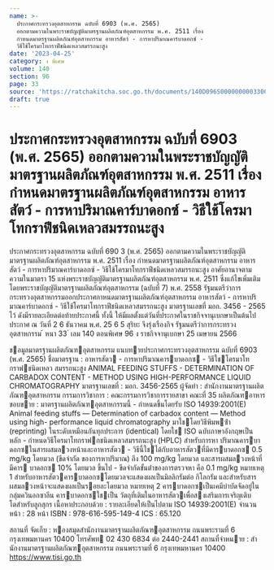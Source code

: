 ```yaml
---
name: >-
  ประกาศกระทรวงอุตสาหกรรม ฉบับที่ 6903 (พ.ศ. 2565)
  ออกตามความในพระราชบัญญัติมาตรฐานผลิตภัณฑ์อุตสาหกรรม พ.ศ. 2511 เรื่อง
  กำหนดมาตรฐานผลิตภัณฑ์อุตสาหกรรม อาหารสัตว์ - การหาปริมาณคาร์บาดอกซ์ -
  วิธีใช้โครมาโทกราฟีชนิดเหลวสมรรถนะสูง
date: '2023-04-25'
category: ง พิเศษ
volume: 140
section: 96
page: 33
source: 'https://ratchakitcha.soc.go.th/documents/140D096S0000000003300.pdf'
draft: true
---
```


# ประกาศกระทรวงอุตสาหกรรม ฉบับที่ 6903 (พ.ศ. 2565) ออกตามความในพระราชบัญญัติมาตรฐานผลิตภัณฑ์อุตสาหกรรม พ.ศ. 2511 เรื่อง กำหนดมาตรฐานผลิตภัณฑ์อุตสาหกรรม อาหารสัตว์ - การหาปริมาณคาร์บาดอกซ์ - วิธีใช้โครมาโทกราฟีชนิดเหลวสมรรถนะสูง

ประกาศกระทรวงอุตสาหกรรม ฉบับที่ 690 3 (พ.ศ. 2565) ออกตามความในพระราชบัญญัติมาตรฐานผลิตภัณฑ์อุตสาหกรรม พ.ศ. 2511 เรื่อง กำหนดมาตรฐานผลิตภัณฑ์อุตสาหกรรม อาหารสัตว์ - การหาปริมาณคาร์บาดอกซ์ - วิธีใช้โครมาโทกราฟีชนิดเหลวสมรรถนะสูง อาศัยอานาจตามความในมาตรา 15 แห่งพระราชบัญญัติมาตรฐานผลิตภัณฑ์อุตสาหกรรม พ.ศ. 2511 ซึ่งแก้ไขเพิ่มเติมโดยพระราชบัญญัติมาตรฐานผลิตภัณฑ์อุตสาหกรรม (ฉบับที่ 7) พ.ศ. 2558 รัฐมนตรีว่าการ กระทรวงอุตสาหกรรมออกประกาศกาหนดมาตรฐานผลิตภัณฑ์อุตสาหกรรม อาหารสัตว์ - การหาปริมาณคาร์บาดอกซ์ - วิธีใช้โครมาโทกราฟีชนิดเหลวสมรรถนะสูง มาตรฐานเลขที่ มอก. 3456 - 2565 ไว้ ดังมีรายละเอียดต่อท้ายประกาศนี้ ทั้งนี้ ให้มีผลตั้งแต่วันที่ประกาศในราชกิจจานุเบกษาเป็นต้นไป ประกาศ ณ วันที่ 2 6 ธันวาคม พ.ศ. 25 6 5 สุริยะ จึงรุ่งเรืองกิจ รัฐมนตรีว่าการกระทรวงอุตสาหกรรม ้ หนา 33 ่ เลม 140 ตอนพิเศษ 96 ง ราชกิจจานุเบกษา 25 เมษายน 2566

ขอมูลมาตรฐานผลิตภัณฑอุตสาหกรรม แนบทายประกาศกระทรวงอุตสาหกรรม ฉบับที่ 6903 (พ.ศ. 2565) ชื่อมาตรฐาน : อาหารสัตว - การหาปริมาณคารบาดอกซ - วิธีใชโครมาโทกราฟชนิดเหลว สมรรถนะสูง ANIMAL FEEDING STUFFS - DETERMINATION OF CARBADOX CONTENT - METHOD USING HIGH-PERFORMANCE LIQUID CHROMATOGRAPHY มาตรฐานเลขที่ : มอก. 3456-2565 ผู้จัดทํา : สํานักงานมาตรฐานผลิตภัณฑอุตสาหกรรม กรรมการวิชาการ : คณะกรรมการวิชาการรายสาขา คณะที่ 35 ผลิตภัณฑอาหาร ขอบขาย : มาตรฐานผลิตภัณฑอุตสาหกรรมนี้ - กําหนดขึ้นโดยรับ ISO 14939:2001(E) Animal feeding stuffs — Determination of carbadox content — Method using high- performance liquid chromatography มาใชโดยวิธีพิมพซ้ํา (reprinting) ในระดับเหมือนกันทุกประการ (identical) โดยใช ISO ฉบับภาษาอังกฤษเป็น หลัก - กําหนดวิธีโครมาโทกราฟกชนิดเหลวสมรรถนะสูง (HPLC) สําหรับการหา ปริมาณคารบาดอกซในสารผสมลวงหน้าและอาหารสัตว - วิธีนี้ใชได้กับอาหารสัตวที่มีคารบาดอกซ 0.5 mg/kg โดยมวล (ขีดจํากัด ของการหาปริมาณ) ถึง 100 mg/kg โดยมวล และสารผสมลวงหน้าที่มีคาร บาดอกซ 10% โดยมวล ขึ้นไป - ขีดจํากัดขั้นต่ําของการตรวจหา คือ 0.1 mg/kg หมายเหตุ 1 สําหรับอาหารสัตวคารบาดอกซโดยมวลจะแสดงผลเป็นมิลลิกรัมต่อ กิโลกรัม และสําหรับสารผสมลวงหน้าจะแสดงผลเป็นรอยละโดยมวล หมายเหตุ 2 คารบาดอกซเป็นเคมีบําบัดจัดอยู่ในกลุ่มควินอกซาลีน คารบาดอกซใชเป็น วัตถุที่เติมในอาหารสัตวเพื่อสงเสริมการเจริญเติบโตสําหรับลูกสุกร เนื้อหาประกอบด้วย : รายละเอียดให้เป็นไปตาม ISO 14939:2001(E) จํานวนหน้า : 28 หน้า ISBN : 978-616-595-149-4 ICS : 65.120

สถานที่ จัดเก็บ : หองสมุดสํานักงานมาตรฐานผลิตภัณฑอุตสาหกรรม ถนนพระรามที่ 6 กรุงเทพมหานคร 10400 โทรศัพท 02 430 6834 ต่อ 2440-2441 สถานที่จําหนาย : สํานักงานมาตรฐานผลิตภัณฑอุตสาหกรรม ถนนพระรามที่ 6 กรุงเทพมหานคร 10400 https://www.tisi.go.th
